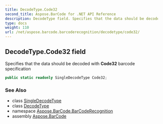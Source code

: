 ```yaml
---
title: DecodeType.Code32
second_title: Aspose.BarCode for .NET API Reference
description: DecodeType field. Specifies that the data should be decoded with Code32 barcode specification
type: docs
weight: 110
url: /net/aspose.barcode.barcoderecognition/decodetype/code32/
---
```

## DecodeType.Code32 field

Specifies that the data should be decoded with **Code32** barcode specification

```csharp
public static readonly SingleDecodeType Code32;
```

### See Also

* class [SingleDecodeType](../../singledecodetype/)
* class [DecodeType](../)
* namespace [Aspose.BarCode.BarCodeRecognition](../../decodetype/)
* assembly [Aspose.BarCode](../../../)



